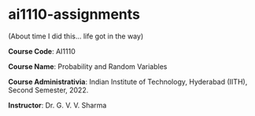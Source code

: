 # ai1110-assignments
(About time I did this... life got in the way)

**Course Code**: AI1110

**Course Name**: Probability and Random Variables

**Course Administrativia**: Indian Institute of Technology, Hyderabad (IITH), Second Semester, 2022.

**Instructor**: Dr. G. V. V. Sharma

